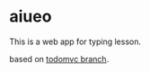 aiueo
==============

This is a web app for typing lesson.

based on [todomvc branch](https://github.com/lihaoyi/workbench-example-app).